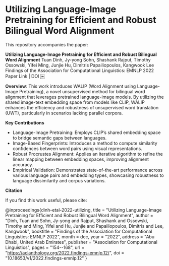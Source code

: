 # Utilizing Language-Image Pretraining for Efficient and Robust Bilingual Word Alignment

This repository accompanies the paper:

**Utilizing Language-Image Pretraining for Efficient and Robust Bilingual Word Alignment**
Tuan Dinh, Jy-yong Sohn, Shashank Rajput, Timothy Ossowski, Yifei Ming, Junjie Hu, Dimitris Papailiopoulos, Kangwook Lee
Findings of the Association for Computational Linguistics: EMNLP 2022
Paper Link | DOI ￼

**Overview**: This work introduces WALIP (Word Alignment using Language-Image Pretraining), a novel unsupervised method for bilingual word alignment that leverages pretrained language-image models. By utilizing the shared image-text embedding space from models like CLIP, WALIP enhances the efficiency and robustness of unsupervised word translation (UWT), particularly in scenarios lacking parallel corpora.

**Key Contributions**
* Language-Image Pretraining: Employs CLIP’s shared embedding space to bridge semantic gaps between languages.
* Image-Based Fingerprints: Introduces a method to compute similarity confidences between word pairs using visual representations.
* Robust Procrustes Alignment: Applies an iterative algorithm to refine the linear mapping between embedding spaces, improving alignment accuracy.
* Empirical Validation: Demonstrates state-of-the-art performance across various language pairs and embedding types, showcasing robustness to language dissimilarity and corpus variations.


**Citation**

If you find this work useful, please cite:

@inproceedings{dinh-etal-2022-utilizing,
  title = "Utilizing Language-Image Pretraining for Efficient and Robust Bilingual Word Alignment",
  author = "Dinh, Tuan and Sohn, Jy-yong and Rajput, Shashank and Ossowski, Timothy and Ming, Yifei and Hu, Junjie and Papailiopoulos, Dimitris and Lee, Kangwook",
  booktitle = "Findings of the Association for Computational Linguistics: EMNLP 2022",
  month = dec,
  year = "2022",
  address = "Abu Dhabi, United Arab Emirates",
  publisher = "Association for Computational Linguistics",
  pages = "154--168",
  url = "https://aclanthology.org/2022.findings-emnlp.12/",
  doi = "10.18653/v1/2022.findings-emnlp.12"
}
